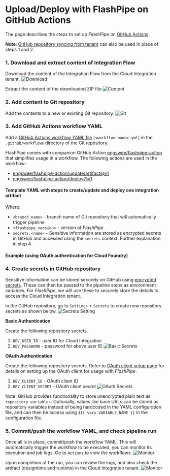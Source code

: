 # Upload/Deploy with FlashPipe on GitHub Actions
The page describes the steps to set up _FlashPipe_ on [GitHub Actions](https://github.com/features/actions).

**Note**: [GitHub repository syncing from tenant](github-actions-sync-to-git.md) can also be used in place of steps 1 and 2.

### 1. Download and extract content of Integration Flow
Download the content of the Integration Flow from the Cloud Integration tenant.
![Download](images/setup/01a_download_iflow.png)

Extract the content of the downloaded ZIP file
![Content](images/setup/01b_iflow_contents.png)

### 2. Add content to Git repository
Add the contents to a new or existing Git repository.
![Git](images/setup/02a_add_to_git.png)

### 3. Add GitHub Actions workflow YAML
Add a [GitHub Actions workflow YAML file](https://docs.github.com/en/actions/reference/workflow-syntax-for-github-actions) (`<workflow-name>.yml`) in the `.github/workflows` directory of the Git repository.

FlashPipe comes with companion GitHub Action [engswee/flashpipe-action](https://github.com/engswee/flashpipe-action) that simplifies usage in a workflow. The following actions are used in the workflow:
- [engswee/flashpipe-action/update/artifact@v1](https://github.com/engswee/flashpipe-action#update-artifact)
- [engswee/flashpipe-action/deploy@v1](https://github.com/engswee/flashpipe-action#deploy)

#### Template YAML with steps to create/update and deploy one integration artifact
[//]: # (Gist is used because inline YAML does not render ${{ variables }} correctly)
<script src="https://gist.github.com/engswee/b040f9c520c42ed8eb3307ec29c1e77a.js"></script>

Where:
- `<branch_name>` - branch name of Git repository that will automatically trigger pipeline
- `<flashpipe_version>` - version of _FlashPipe_
- `secrets.<name>` - Sensitive information are stored as encrypted secrets in GitHub and accessed using the `secrets` context. Further explanation in step 4

#### Example (using OAuth authentication for Cloud Foundry)
<script src="https://gist.github.com/engswee/4f163729cdbda8eb7a56010a9ae37ac6.js"></script>

### 4. Create secrets in GitHub repository
Sensitive information can be stored securely on GitHub using [encrypted secrets](https://docs.github.com/en/actions/reference/encrypted-secrets). These can then be passed to the pipeline steps as environment variables. For _FlashPipe_, we will use these to securely store the details to access the Cloud Integration tenant.

In the GitHub repository, go to `Settings` > `Secrets` to create new repository secrets as shown below.
![Secrets Setting](images/setup/github-actions/05a_secrets.png)

**Basic Authentication**

Create the following repository secrets.
1. `DEV_USER_ID` - user ID for Cloud Integration
2. `DEV_PASSWORD` - password for above user ID
   ![Basic Secrets](images/setup/github-actions/05b_basic_secrets.png)

**OAuth Authentication**

Create the following repository secrets. Refer to [OAuth client setup page](oauth_client.md) for details on setting up the OAuth client for usage with _FlashPipe_.
1. `DEV_CLIENT_ID` - OAuth client ID
2. `DEV_CLIENT_SECRET` - OAuth client secret
   ![OAuth Secrets](images/setup/github-actions/05c_oauth_secrets.png)

Note: GitHub provides functionality to store unencrypted plain text as `repository variables`. Optionally, values like base URLs can be stored as repository variables instead of being hardcoded in the YAML configuration file, and can then be access using `${{ vars.VARIABLE_NAME }}` in the configuration file.

### 5. Commit/push the workflow YAML, and check pipeline run
Once all is in place, commit/push the workflow YAML. This will automatically trigger the workflow to be executed, you can monitor its execution and job logs. Go to `Actions` to view the workflows.
![Monitor](images/setup/github-actions/06a_action_workflow.png)

Upon completion of the run, you can review the logs, and also check the artifact (designtime and runtime) in the Cloud Integration tenant.
![Monitor](images/setup/github-actions/06b_action_logs.png)